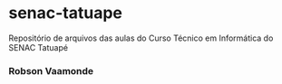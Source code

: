 # senac-tatuape
Repositório de arquivos das aulas do Curso Técnico em Informática do SENAC Tatuapé

### Robson Vaamonde
